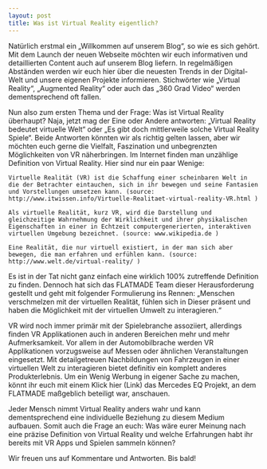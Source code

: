 ```yaml
---
layout: post
title: Was ist Virtual Reality eigentlich?
---
```


Natürlich erstmal ein „Willkommen auf unserem Blog“, so wie es sich gehört. Mit dem Launch der neuen Webseite möchten wir euch informativen und detaillierten Content auch auf unserem Blog liefern. In regelmäßigen Abständen werden wir euch hier über die neuesten Trends in der Digital-Welt und unsere eigenen Projekte informieren. Stichwörter wie „Virtual Reality“, „Augmented Reality“ oder auch das „360 Grad Video“ werden dementsprechend oft fallen.

Nun also zum ersten Thema und der Frage: Was ist Virtual Reality überhaupt? Naja, jetzt mag der Eine oder Andere antworten: „Virtual Reality bedeutet virtuelle Welt“ oder „Es gibt doch mittlerweile solche Virtual Reality Spiele“. Beide Antworten könnten wir als richtig gelten lassen, aber wir möchten euch gerne die Vielfalt, Faszination und unbegrenzten Möglichkeiten von VR näherbringen. Im Internet finden man unzählige Definition von Virtual Reality. Hier sind nur ein paar Wenige:

    Virtuelle Realität (VR) ist die Schaffung einer scheinbaren Welt in die der Betrachter eintauchen, sich in ihr bewegen und seine Fantasien und Vorstellungen umsetzen kann. (source: http://www.itwissen.info/Virtuelle-Realitaet-virtual-reality-VR.html )

    Als virtuelle Realität, kurz VR, wird die Darstellung und gleichzeitige Wahrnehmung der Wirklichkeit und ihrer physikalischen Eigenschaften in einer in Echtzeit computergenerierten, interaktiven virtuellen Umgebung bezeichnet. (source: www.wikipedia.de )

    Eine Realität, die nur virtuell existiert, in der man sich aber bewegen, die man erfahren und erfühlen kann. (source: http://www.welt.de/virtual-reality/ )

Es ist in der Tat nicht ganz einfach eine wirklich 100% zutreffende Definition zu finden. Dennoch hat sich das FLATMADE Team dieser Herausforderung gestellt und geht mit folgender Formulierung ins Rennen: „Menschen verschmelzen mit der virtuellen Realität, fühlen sich in Dieser präsent und haben die Möglichkeit mit der virtuellen Umwelt zu interagieren.“

VR wird noch immer primär mit der Spielebranche assoziiert, allerdings finden VR Applikationen auch in anderen Bereichen mehr und mehr Aufmerksamkeit. Vor allem in der Automobilbrache werden VR Applikationen vorzugsweise auf Messen oder ähnlichen Veranstaltungen eingesetzt. Mit detailgetreuen Nachbildungen von Fahrzeugen in einer virtuellen Welt zu interagieren bietet definitiv ein komplett anderes Produkterlebnis. Um ein Wenig Werbung in eigener Sache zu machen, könnt ihr euch mit einem Klick hier (Link) das Mercedes EQ Projekt, an dem FLATMADE maßgeblich beteiligt war, anschauen.

Jeder Mensch nimmt Virtual Reality anders wahr und kann dementsprechend eine individuelle Beziehung zu diesem Medium aufbauen. Somit auch die Frage an euch: Was wäre eurer Meinung nach eine präzise Definition von Virtual Reality und welche Erfahrungen habt ihr bereits mit VR Apps und Spielen sammeln können?

Wir freuen uns auf Kommentare und Antworten. Bis bald!

